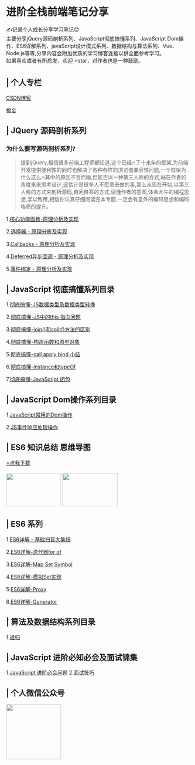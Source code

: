 # 进阶全栈前端笔记分享
✍️记录个人成长分享学习笔记😊<br>
主要分享jQuery源码剖析系列、JavaScript彻底搞懂系列、JavaScript Dom操作、ES6详解系列、javaScript设计模式系列、数据结构与算法系列、Vue、Node.js等等,分享内容会附加优质的学习博客连接以供全面参考学习。<br>
如果喜欢或者有所启发，欢迎 ⭐️star，对作者也是一种鼓励。


## | 个人专栏
[CSDN博客](https://blog.csdn.net/zc639143029)

[掘金](https://juejin.im/user/5c4ebc72e51d4511dc7306ce/posts)

## | JQuery 源码剖析系列
### 为什么要写源码剖析系列?
> 提到jQuery,相信很多前端工程师都知道,这个已经🔥了十来年的框架,为前端开发提供便利性的同时也解决了各种各样的浏览器兼容性问题,一个框架为什么这么🔥其中的原因不言而喻,但能否以一种第三人称的方式,站在作者的角度来来思考设计,这估计是很多人不愿意去做的事,那么从现在开始,以第三人称的方式来剖析源码,自问自答的方式,读懂作者的意图,体会大牛的编程思想,学以致用,相信你认真仔细阅读完本专题,一定会有意外的编码思想和编码格局的提升。

1.[核心功能函数-原理分析及实现](https://github.com/zc639143029/Blog/issues/18)

2.[选择器 - 原理分析及实现](https://github.com/zc639143029/Blog/issues/19)

3.[Callbacks - 原理分析及实现](https://github.com/zc639143029/Blog/issues/20)

4.[Deferred异步回调 - 原理分析及实现](https://github.com/zc639143029/Blog/issues/21)

5.[事件绑定 - 原理分析及实现](https://github.com/zc639143029/Blog/issues/23) 

## | JavaScript 彻底搞懂系列目录
 1.[彻底搞懂-JS数据类型及数据类型转换](https://github.com/zc639143029/Blog/issues/1)

 2.[彻底搞懂-JS中的this 指向问题](https://github.com/zc639143029/Blog/issues/2)

 3.[彻底搞懂-join()和split()方法的区别](https://github.com/zc639143029/Blog/issues/3)

 4.[彻底搞懂-构造函数和原型对象](https://github.com/zc639143029/Blog/issues/4)

 5.[彻底搞懂-call apply bind 小结](https://github.com/zc639143029/Blog/issues/5)

 6.[彻底搞懂-instance和typeOf](https://github.com/zc639143029/Blog/issues/6)

 7.[彻底搞懂-JavaScript 闭包](https://github.com/zc639143029/Blog/issues/11)


## | JavaScript Dom操作系列目录
 1.[JavaScript常用的Dom操作](https://github.com/zc639143029/Blog/issues/9)

 2.[JS事件响应处理操作](https://github.com/zc639143029/Blog/issues/12)

 ## | ES6 知识总结 思维导图
 [⭐️点我下载](https://github.com/Geek-James/Blog/tree/master/XMind)

<img width="150" height="90" float="left" src="https://raw.githubusercontent.com/zc639143029/Blog/master/XMind/ES6%20%E7%9F%A5%E8%AF%86%E5%9B%BE%E8%B0%B1.png">
<img width="150" height="90" float="left" src="https://raw.githubusercontent.com/Geek-James/Blog/master/XMind/ES6%20%E7%9F%A5%E8%AF%86%E5%9B%BE%E8%B0%B1%2011-20.png">


## | ES6 系列
1.[ES6详解 - 基础扫盲大集结](https://github.com/Geek-James/Blog/issues/24)

2.[ES6详解-迭代器for of](https://github.com/zc639143029/Blog/issues/13)

3.[ES6详解-Map Set Symbol ](https://github.com/zc639143029/Blog/issues/14)

4.[ES6详解-模拟Set实现](https://github.com/Geek-James/Blog/issues/17)

5.[ES6详解-Proxy](https://github.com/zc639143029/Blog/issues/15)

6.[ES6详解-Generator](https://github.com/zc639143029/Blog/issues/16)


## | 算法及数据结构系列目录
 1.[递归](https://github.com/zc639143029/Blog/issues/10)<br>
 
 ## | JavaScript 进阶必知必会及面试锦集
1.[JavaScript 进阶必会问题](https://github.com/zc639143029/Blog/issues/22)
2.[面试技巧](https://github.com/Geek-James/Blog/tree/master/%E9%9D%A2%E8%AF%95%E7%9B%B8%E5%85%B3/%E9%9D%A2%E8%AF%95%E6%8A%80%E5%B7%A7)

## | 个人微信公众号
<img width="150" height="150"  src = "https://github.com/Geek-James/Blog/blob/master/image/wechat.jpg?raw=true">

